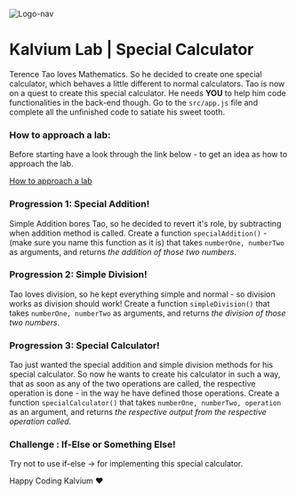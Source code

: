 ![Logo-nav](https://s3.ap-south-1.amazonaws.com/kalvi-education.github.io/front-end-web-development/Kalvium-Logo.png)

# Kalvium Lab | Special Calculator

Terence Tao loves Mathematics. So he decided to create one special calculator, which behaves a little
different to normal calculators.
Tao is now on a quest to create this special calculator. He needs **YOU** to help him code functionalities in the back-end though. Go to the `src/app.js` file and complete all the unfinished code to satiate his sweet tooth.

### How to approach a lab:

Before starting have a look through the link below - to get an idea as how to approach the lab.

[How to approach a lab](https://docs.google.com/document/d/1SZ2Pryj6kAJj63wdB2_xVJgQHq6GddeZQ3nqDXYeaBA/edit?usp=sharing)

### Progression 1: Special Addition!

Simple Addition bores Tao, so he decided to revert it's role, by subtracting when addition method is called. Create a function `specialAddition()` - (make sure you name this function as it is) that takes `numberOne, numberTwo` as arguments, and returns
_the addition of those two numbers_.

### Progression 2: Simple Division!

Tao loves division, so he kept everything simple and normal - so division works as division should work!
Create a function `simpleDivision()` that takes `numberOne, numberTwo` as arguments, and returns
_the division of those two numbers_.

### Progression 3: Special Calculator!

Tao just wanted the special addition and simple division methods for his special calculator. So now he wants to create his calculator in such a way, that as soon as any of the two operations are called, the
respective operation is done - in the way he have defined those operations.
Create a function `specialCalculator()` that takes `numberOne, numberTwo, operation` as an argument, and returns _the respective output from the respective operation called_.

### Challenge : If-Else or Something Else!

Try not to use if-else -> for implementing this special calculator.

Happy Coding Kalvium ❤️
